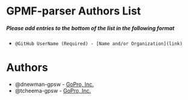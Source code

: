 # GPMF-parser Authors List

##### Please add entries to the bottom of the list in the following format
* `@GitHub UserName (Required) - [Name and/or Organization](link)`

# Authors
* @dnewman-gpsw - [GoPro, Inc.](https://github.com/GoPro/gpmf-parser)
* @tcheema-gpsw - [GoPro, Inc.](https://github.com/GoPro/gpmf-parser)

